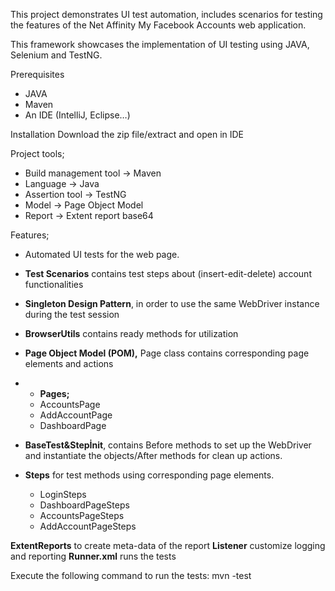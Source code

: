 
This project demonstrates UI test automation, includes scenarios for testing the features of the Net Affinity My Facebook Accounts web application.

This framework showcases the implementation of UI testing using JAVA, Selenium and TestNG.

Prerequisites
- JAVA
- Maven
- An IDE (IntelliJ, Eclipse…)

Installation
Download the zip file/extract and open in IDE

Project tools;
- Build management tool -> Maven
- Language -> Java
- Assertion tool -> TestNG
- Model -> Page Object Model
- Report -> Extent report base64

Features;
- Automated UI tests for the web page.

- **Test Scenarios** contains test steps about (insert-edit-delete) account functionalities
- **Singleton Design Pattern**, in order to use the same WebDriver instance during the test session

- **BrowserUtils** contains ready  methods for utilization

- **Page Object Model (POM),** Page class contains corresponding page elements and actions
- 
  - **Pages;** 
   - AccountsPage
   - AddAccountPage
   - DashboardPage
  
- **BaseTest&Stepİnit**, contains Before methods to set up the WebDriver and instantiate the  objects/After  methods for clean up actions.

- **Steps** for test methods using corresponding page elements.
    - LoginSteps
    - DashboardPageSteps
    - AccountsPageSteps
    - AddAccountPageSteps
  
**ExtentReports** to create meta-data of the report
**Listener** customize  logging and reporting
**Runner.xml** runs the tests

Execute the following command to run the tests:
mvn -test



